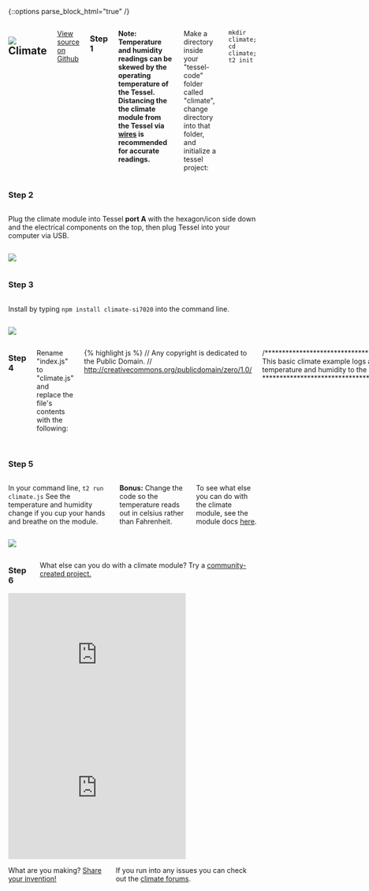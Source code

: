 {::options parse_block_html="true" /}

<div class="row">
<div class="large-12 columns">

## <img class="constrain-sm" src="//i.imgur.com/YwkoH6L.png"> Climate

[<i class="fa fa-github"></i> View source on Github](https://github.com/tessel/climate-si7020)

### Step 1

**Note: Temperature and humidity readings can be skewed by the operating temperature of the Tessel. Distancing the the climate module from the Tessel via [wires](https://www.adafruit.com/products/1954) is recommended for accurate readings.**

Make a directory inside your "tessel-code" folder called "climate", change directory into that folder, and initialize a tessel project:

`mkdir climate; cd climate; t2 init`

</div>
</div>

<div class="row">
<div class="large-12 columns">

### Step 2

</div>
</div>

<div class="row">
<div class="large-6 columns">

Plug the climate module into Tessel **port A** with the hexagon/icon side down and the electrical components on the top, then plug Tessel into your computer via USB.

</div>
<div class="large-6 columns">

![](http://i.imgur.com/mMAJoEZ.jpg)

</div>
</div>

<div class="row">
<div class="large-12 columns">

### Step 3

</div>
</div>

<div class="row">
<div class="large-6 columns">

Install by typing `npm install climate-si7020` into the command line.

</div>
<div class="large-6 columns">

![](https://www.pubnub.com/wp-content/uploads/2015/04/climate-si7020.jpg)

</div>
</div>

<div class="row">
<div class="large-12 columns">

### Step 4

Rename "index.js" to "climate.js" and replace the file's contents with the following:

{% highlight js %}
// Any copyright is dedicated to the Public Domain.
// http://creativecommons.org/publicdomain/zero/1.0/

/*********************************************
This basic climate example logs a stream
of temperature and humidity to the console.
*********************************************/

var tessel = require('tessel');
var climatelib = require('climate-si7020');

var climate = climatelib.use(tessel.port['A']);

climate.on('ready', function () {
  console.log('Connected to climate module');

  // Loop forever
  setImmediate(function loop () {
    climate.readTemperature('f', function (err, temp) {
      climate.readHumidity(function (err, humid) {
      console.log('Degrees:', temp.toFixed(4) + 'F', 'Humidity:', humid.toFixed(4) + '%RH');
      setTimeout(loop, 300);
      });
    });
  });
});

climate.on('error', function(err) {
  console.log('error connecting module', err);
});
{% endhighlight %}

Save the file.

</div>
</div>

<div class="row">
<div class="large-12 columns">

### Step 5

</div>
</div>

<div class="row">
<div class="large-6 columns">

In your command line, `t2 run climate.js` See the temperature and humidity change if you cup your hands and breathe on the module.  

**Bonus:** Change the code so the temperature reads out in celsius rather than Fahrenheit.  

To see what else you can do with the climate module, see the module docs [here](https://github.com/tessel/climate-si7020).

</div>
<div class="large-6 columns">

![](http://i.imgur.com/CSMwFdM.gif)

</div>
</div>


<div class="row">
<div class="large-12 columns">

### Step 6

What else can you do with a climate module? Try a [community-created project.](http://tessel.io/projects)

</div>
</div>

<div class="row">
<div class="large-6 columns left">
<iframe frameborder="0" height="270" scrolling="no" src="http://tessel.hackster.io/ehannum/tessel-greenhouse/embed" width="360"></iframe>
</div>

<div class="large-6 columns left">
<iframe frameborder="0" height="270" scrolling="no" src="http://tessel.hackster.io/peterchaivre/enviroreport/embed" width="360"></iframe>
</div>
</div>

<div class="row">
<div class="large-12 columns">

What are you making? [Share your invention!](//tessel.io/projects)

If you run into any issues you can check out the [climate forums](https://forums.tessel.io/c/modules/climate).

</div>
</div>
